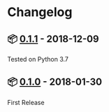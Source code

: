 # Changelog

## :package: [0.1.1](https://pypi.org/project/uk-election-ids/0.1.1/) - 2018-12-09

Tested on Python 3.7

## :package: [0.1.0](https://pypi.org/project/uk-election-ids/0.1.0/) - 2018-01-30

First Release
